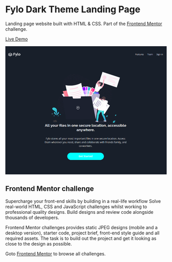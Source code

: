 # Fylo Dark Theme Landing Page

Landing page website built with HTML & CSS. Part of the [Frontend Mentor](https://www.frontendmentor.io) challenge.

[Live Demo](https://awesome-fylo.netlify.app)

![Screenshot](fylo-dark-theme-screenshot.png)

## Frontend Mentor challenge

Supercharge your front-end skills by building in a real-life workflow
Solve real-world HTML, CSS and JavaScript challenges whilst working to professional quality designs. Build designs and review code alongside thousands of developers.

Frontend Mentor challenges provides static JPEG designs (mobile and a desktop version), starter code, project brief, front-end style guide and all required assets. The task is to build out the project and get it looking as close to the design as possible.

Goto [Frontend Mentor](https://www.frontendmentor.io/challenges) to browse all challenges.
